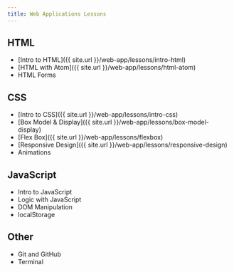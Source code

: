 ```yaml
---
title: Web Applications Lessons
---
```


## HTML
- [Intro to HTML]({{ site.url }}/web-app/lessons/intro-html)
- [HTML with Atom]({{ site.url }}/web-app/lessons/html-atom)
- HTML Forms

## CSS
- [Intro to CSS]({{ site.url }}/web-app/lessons/intro-css)
- [Box Model & Display]({{ site.url }}/web-app/lessons/box-model-display)
- [Flex Box]({{ site.url }}/web-app/lessons/flexbox)
- [Responsive Design]({{ site.url }}/web-app/lessons/responsive-design)
- Animations

## JavaScript
- Intro to JavaScript
- Logic with JavaScript
- DOM Manipulation
- localStorage

## Other
- Git and GitHub
- Terminal
